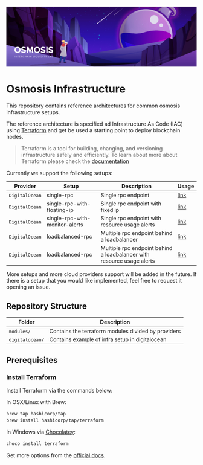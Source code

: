 ![Banner](https://raw.githubusercontent.com/osmosis-labs/osmosis/main/assets/banner.png)

# Osmosis Infrastructure

This repository contains reference architectures for common osmosis infrastructure setups.

The reference architecture is specified ad Infrastructure As Code (IAC) using [Terraform](https://www.terraform.io/) and get be used a starting point to deploy blockchain nodes.

> Terraform is a tool for building, changing, and versioning infrastructure safely and efficiently. To learn about more about Terraform please check the [documentation](https://www.terraform.io/docs)

Currently we support the following setups:

| Provider       | Setup                          | Description                                                            | Usage                                                       |
| -------------- | ------------------------------ | ---------------------------------------------------------------------- | ----------------------------------------------------------- |
| `DigitalOcean` | single-rpc                     | Single rpc endpoint                                                    | [link](./digitalocean/single-rpc)                           |
| `DigitalOcean` | single-rpc-with-floating-ip    | Single rpc endpoint with fixed ip                                      | [link](./digitalocean/single-rpc=floating-ip)               |
| `DigitalOcean` | single-rpc-with-monitor-alerts | Single rpc endpoint with resource usage alerts                         | [link](./digitalocean/single-rpc-with-monitor-alerts)       |
| `DigitalOcean` | loadbalanced-rpc               | Multiple rpc endpoint behind a loadbalancer                            | [link](./digitalocean/loadbalanced-rpc)                     |
| `DigitalOcean` | loadbalanced-rpc               | Multiple rpc endpoint behind a loadbalancer with resource usage alerts | [link](./digitalocean/loadbalanced-rpc-with-monitor-alerts) |

More setups and more cloud providers support will be added in the future. 
If there is a setup that you would like implemented, feel free to request it opening an issue.

## Repository Structure

| Folder          | Description                                         |
| --------------- | --------------------------------------------------- |
| `modules/`      | Contains the terraform modules divided by providers |
| `digitalocean/` | Contains example of infra setup in digitalocean     |

## Prerequisites

### Install Terraform

Install Terraform via the commands below:

In OSX/Linux with Brew:

```bash
brew tap hashicorp/tap
brew install hashicorp/tap/terraform
```

In Windows via [Chocolatey](https://chocolatey.org/):

```bash
choco install terraform
```

Get more options from the [official docs](https://learn.hashicorp.com/tutorials/terraform/install-cli).


